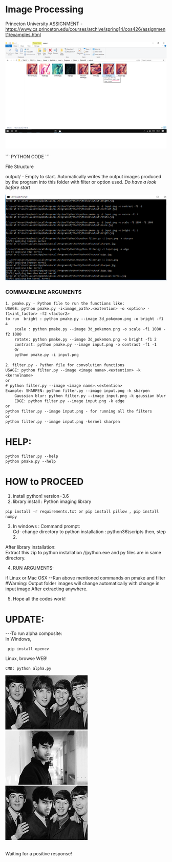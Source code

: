 # Image Processing
Princeton University ASSIGNMENT - https://www.cs.princeton.edu/courses/archive/spring14/cos426/assignment1/examples.html
<p align="center">
    <img src="https://github.com/vasantvohra/Image-Processing/blob/master/output2.png?raw=true" alt="Output"/>
</p>
```
PYTHON CODE
```

File Structure

output/ - Empty to start.  Automatically writes the output images produced by the program into this folder with filter or option used.
 *Do have a look before start*

<p align="center">
    <img src="https://github.com/vasantvohra/image-processing/blob/master/cmd.PNG?raw=true" alt="CMD"/>
</p>

### COMMANDLINE ARGUMENTS

	1. pmake.py - Python file to run the functions like:
	USAGE: python pmake.py -i<image_path>.<extention> -o <option> -f1<int_factor> -f2 <factor2>
	to run	bright : python pmake.py --image 3d_pokemon.png -o bright -f1 4
		scale : python pmake.py --image 3d_pokemon.png -o scale -f1 1080 -f2 1080 
		rotate: python pmake.py --image 3d_pokemon.png -o bright -f1 2 
		contrast: python pmake.py --image input.png -o contrast -f1 -1 
		Or
		python pmake.py -i input.png

	2. filter.py - Python file for convolution functions
	USAGE: python filter.py --image <image name>.<extention> -k <kernelname>
	or
	# python filter.py --image <image name>.<extention>
	Example: SHARPEN: python filter.py --image input.png -k sharpen
		Gaussian blur: python filter.py --image input.png -k gaussian blur
		EDGE: python filter.py --image input.png -k edge
	or
	python filter.py --image input.png - for running all the filters
	or
	python filter.py --image input.png -kernel sharpen

# HELP:
```
python filter.py --help 
python pmake.py --help
```

HOW to PROCEED
==============
1. install python! version=3.6
2. library install  : Python imaging library
```
pip install -r requirements.txt or pip install pillow , pip install numpy
```

3. In windows :
Command prompt:<br>
Cd- change directory to python installation : python36\scripts
then, step 2.

After library installation:<br>
Extract this zip to python installation //python.exe and py files are in same directory.

4. RUN ARGUMENTS:
 
if Linux or Mac OSX 
--Run above mentioned commands on pmake and filter
#Warning: Output folder images will change automatically with change in input image
After extracting anywhere.

5. Hope all the codes work!

# UPDATE:
---To run alpha composite:<br>
In Windows,
```
 pip install opencv 
 ```
Linux, browse WEB!<br>
```
CMD: python alpha.py
```
<p>
    <img src="https://github.com/vasantvohra/image-processing/blob/master/1.jpg?raw=true" alt="Original"/>
		<img src="https://github.com/vasantvohra/image-processing/blob/master/2.jpg?raw=true" alt="alpha"/>
		<img src="https://github.com/vasantvohra/image-processing/blob/master/alpha composite.jpg?raw=true" alt="Alpha composite"/>
</p><br>
Waiting for a positive response!